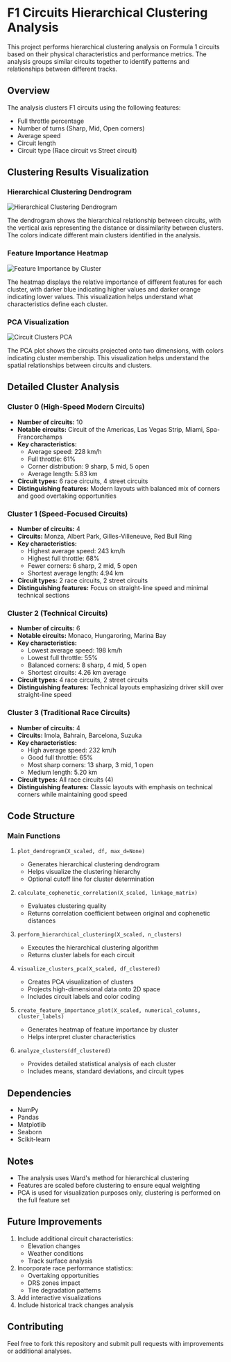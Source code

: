 # F1 Circuits Hierarchical Clustering Analysis

This project performs hierarchical clustering analysis on Formula 1 circuits based on their physical characteristics and performance metrics. The analysis groups similar circuits together to identify patterns and relationships between different tracks.

## Overview

The analysis clusters F1 circuits using the following features:
- Full throttle percentage
- Number of turns (Sharp, Mid, Open corners)
- Average speed
- Circuit length
- Circuit type (Race circuit vs Street circuit)

## Clustering Results Visualization

### Hierarchical Clustering Dendrogram
![Hierarchical Clustering Dendrogram](./dendrogram.png)

The dendrogram shows the hierarchical relationship between circuits, with the vertical axis representing the distance or dissimilarity between clusters. The colors indicate different main clusters identified in the analysis.

### Feature Importance Heatmap
![Feature Importance by Cluster](./feature_importance.png)

The heatmap displays the relative importance of different features for each cluster, with darker blue indicating higher values and darker orange indicating lower values. This visualization helps understand what characteristics define each cluster.

### PCA Visualization
![Circuit Clusters PCA](./pca_visualization.png)

The PCA plot shows the circuits projected onto two dimensions, with colors indicating cluster membership. This visualization helps understand the spatial relationships between circuits and clusters.

## Detailed Cluster Analysis

### Cluster 0 (High-Speed Modern Circuits)
- **Number of circuits:** 10
- **Notable circuits:** Circuit of the Americas, Las Vegas Strip, Miami, Spa-Francorchamps
- **Key characteristics:**
  - Average speed: 228 km/h
  - Full throttle: 61%
  - Corner distribution: 9 sharp, 5 mid, 5 open
  - Average length: 5.83 km
- **Circuit types:** 6 race circuits, 4 street circuits
- **Distinguishing features:** Modern layouts with balanced mix of corners and good overtaking opportunities

### Cluster 1 (Speed-Focused Circuits)
- **Number of circuits:** 4
- **Circuits:** Monza, Albert Park, Gilles-Villeneuve, Red Bull Ring
- **Key characteristics:**
  - Highest average speed: 243 km/h
  - Highest full throttle: 68%
  - Fewer corners: 6 sharp, 2 mid, 5 open
  - Shortest average length: 4.94 km
- **Circuit types:** 2 race circuits, 2 street circuits
- **Distinguishing features:** Focus on straight-line speed and minimal technical sections

### Cluster 2 (Technical Circuits)
- **Number of circuits:** 6
- **Notable circuits:** Monaco, Hungaroring, Marina Bay
- **Key characteristics:**
  - Lowest average speed: 198 km/h
  - Lowest full throttle: 55%
  - Balanced corners: 8 sharp, 4 mid, 5 open
  - Shortest circuits: 4.26 km average
- **Circuit types:** 4 race circuits, 2 street circuits
- **Distinguishing features:** Technical layouts emphasizing driver skill over straight-line speed

### Cluster 3 (Traditional Race Circuits)
- **Number of circuits:** 4
- **Circuits:** Imola, Bahrain, Barcelona, Suzuka
- **Key characteristics:**
  - High average speed: 232 km/h
  - Good full throttle: 65%
  - Most sharp corners: 13 sharp, 3 mid, 1 open
  - Medium length: 5.20 km
- **Circuit types:** All race circuits (4)
- **Distinguishing features:** Classic layouts with emphasis on technical corners while maintaining good speed

## Code Structure

### Main Functions

1. `plot_dendrogram(X_scaled, df, max_d=None)`
   - Generates hierarchical clustering dendrogram
   - Helps visualize the clustering hierarchy
   - Optional cutoff line for cluster determination

2. `calculate_cophenetic_correlation(X_scaled, linkage_matrix)`
   - Evaluates clustering quality
   - Returns correlation coefficient between original and cophenetic distances

3. `perform_hierarchical_clustering(X_scaled, n_clusters)`
   - Executes the hierarchical clustering algorithm
   - Returns cluster labels for each circuit

4. `visualize_clusters_pca(X_scaled, df_clustered)`
   - Creates PCA visualization of clusters
   - Projects high-dimensional data onto 2D space
   - Includes circuit labels and color coding

5. `create_feature_importance_plot(X_scaled, numerical_columns, cluster_labels)`
   - Generates heatmap of feature importance by cluster
   - Helps interpret cluster characteristics

6. `analyze_clusters(df_clustered)`
   - Provides detailed statistical analysis of each cluster
   - Includes means, standard deviations, and circuit types

## Dependencies

- NumPy
- Pandas
- Matplotlib
- Seaborn
- Scikit-learn

## Notes

- The analysis uses Ward's method for hierarchical clustering
- Features are scaled before clustering to ensure equal weighting
- PCA is used for visualization purposes only, clustering is performed on the full feature set

## Future Improvements

1. Include additional circuit characteristics:
   - Elevation changes
   - Weather conditions
   - Track surface analysis
2. Incorporate race performance statistics:
   - Overtaking opportunities
   - DRS zones impact
   - Tire degradation patterns
3. Add interactive visualizations
4. Include historical track changes analysis

## Contributing

Feel free to fork this repository and submit pull requests with improvements or additional analyses.
